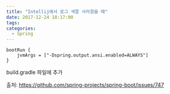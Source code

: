 ```yaml
---
title: "Intellij에서 로그 색깔 사라졌을 때"
date: 2017-12-24 18:17:00
tags:
categories:
  - Spring
---
```


```
bootRun {
	jvmArgs = ["-Dspring.output.ansi.enabled=ALWAYS"]
}
```
build.gradle 파일에 추가

출처: https://github.com/spring-projects/spring-boot/issues/747